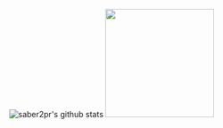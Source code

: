 ![saber2pr's github stats](https://github-readme-stats.vercel.app/api?username=saber2pr&show_icons=true&title_color=fff&icon_color=588aeb&bg_color=2e2165&text_color=c8c4d8)
<img src="https://github-readme-stats.vercel.app/api/top-langs/?username=saber2pr&layout=compact&show_icons=true&title_color=fff&icon_color=588aeb&bg_color=2e2165&text_color=fff" height="195px">
